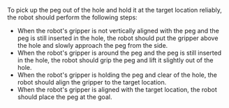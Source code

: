 To pick up the peg out of the hole and hold it at the target location reliably, the robot should perform the following steps:

- When the robot's gripper is not vertically aligned with the peg and the peg is still inserted in the hole, the robot should put the gripper above the hole and slowly approach the peg from the side.
- When the robot's gripper is around the peg and the peg is still inserted in the hole, the robot should grip the peg and lift it slightly out of the hole.
- When the robot's gripper is holding the peg and clear of the hole, the robot should align the gripper to the target location.
- When the robot's gripper is aligned with the target location, the robot should place the peg at the goal.